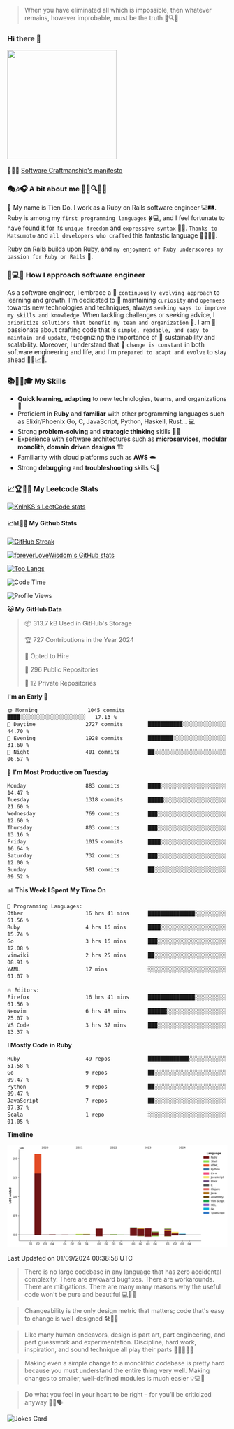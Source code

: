 > When you have eliminated all which is impossible, then whatever remains, however improbable, must be the truth 🤔🔍💡
### Hi there 👋

<!--
**foreverLoveWisdom/foreverLoveWisdom** is a ✨ _special_ ✨ repository because its `README.md` (this file) appears on your GitHub profile.

Here are some ideas to get you started:

- 🔭 I’m currently working on ...
- 🌱 I’m currently learning ...
- 👯 I’m looking to collaborate on ...
- 🤔 I’m looking for help with ...
- 💬 Ask me about ...
- 📫 How to reach me: ...
- 😄 Pronouns: ...
- ⚡ Fun fact: ...
-->

<img src="https://codecondo.com/wp-content/uploads/2017/09/railslogo.png" width="250" height="250">

 📜🔨🌟 [Software Craftmanship's manifesto](http://manifesto.softwarecraftsmanship.org/)

### 🎭🎶🎧 A bit about me 🕵️‍♀️🔍🕵️‍♂️
👋 My name is Tien Do. I work as a Ruby on Rails software engineer 💻🛤️. Ruby is among my `first programming languages` 🍀💻, and I feel fortunate to have found it for its `unique freedom` and `expressive syntax` 🤗💬. `Thanks to Matsumoto` and `all developers who crafted` this fantastic language 🙏👨‍💻🌟.

Ruby on Rails builds upon Ruby, and `my enjoyment of Ruby underscores my passion for Ruby on Rails` 🤩.

### 🤔💻🔨 How I approach software engineer
As a software engineer, I embrace a 🔄 `continuously evolving approach` to learning and growth. I'm dedicated to 🤔 maintaining `curiosity` and `openness` towards new technologies and techniques, always `seeking ways to improve my skills and knowledge`. When tackling challenges or seeking advice, I `prioritize solutions that benefit my team and organization` 👥. I am 🎉 passionate about crafting code that is `simple, readable, and easy to maintain and update`, recognizing the importance of 🌱 sustainability and scalability. Moreover, I understand that 🌊 `change is constant` in both software engineering and life, and I'm `prepared to adapt and evolve` to stay ahead 🏃‍♂️📈🔄.

### 📚🧑‍💻🎓 My Skills
- **Quick learning, adapting** to new technologies, teams, and organizations 🚀
- Proficient in **Ruby** and **familiar** with other programming languages such as Elixir/Phoenix Go, C, JavaScript, Python, Haskell, Rust... 💻
- Strong **problem-solving** and **strategic thinking** skills 🤔💡
- Experience with software architectures such as **microservices, modular monolith, domain driven designs** 🏗️
- Familiarity with cloud platforms such as **AWS** ☁️ 
- Strong **debugging** and **troubleshooting** skills 🔍🐞


### 📈🏆🧑‍💻 My Leetcode Stats
[![KnlnKS's LeetCode stats](https://leetcode-stats-six.vercel.app/?username=foreverLoveWisdom&theme=dark)](https://github.com/KnlnKS/leetcode-stats)

#### 📈📊👨‍💻  My Github Stats

[![GitHub Streak](https://github-readme-streak-stats.herokuapp.com/?user=foreverLoveWisdom&theme=dracula)](https://git.io/streak-stats)
&nbsp;
&nbsp;

[![foreverLoveWisdom's GitHub stats](https://github-readme-stats.vercel.app/api?username=foreverLoveWisdom&show_icons=true&theme=react&count_private=true)](https://github.com/anuraghazra/github-readme-stats)

[![Top Langs](https://github-readme-stats.vercel.app/api/top-langs/?username=foreverLoveWisdom&show_icons=true&theme=vue-dark)](https://github.com/anuraghazra/github-readme-stats)

<!--START_SECTION:waka-->
![Code Time](http://img.shields.io/badge/Code%20Time-3%2C201%20hrs%2049%20mins-blue)

![Profile Views](http://img.shields.io/badge/Profile%20Views-0-blue)

**🐱 My GitHub Data** 

> 📦 313.7 kB Used in GitHub's Storage 
 > 
> 🏆 727 Contributions in the Year 2024
 > 
> 💼 Opted to Hire
 > 
> 📜 296 Public Repositories 
 > 
> 🔑 12 Private Repositories 
 > 
**I'm an Early 🐤** 

```text
🌞 Morning                1045 commits        ████░░░░░░░░░░░░░░░░░░░░░   17.13 % 
🌆 Daytime                2727 commits        ███████████░░░░░░░░░░░░░░   44.70 % 
🌃 Evening                1928 commits        ████████░░░░░░░░░░░░░░░░░   31.60 % 
🌙 Night                  401 commits         ██░░░░░░░░░░░░░░░░░░░░░░░   06.57 % 
```
📅 **I'm Most Productive on Tuesday** 

```text
Monday                   883 commits         ████░░░░░░░░░░░░░░░░░░░░░   14.47 % 
Tuesday                  1318 commits        █████░░░░░░░░░░░░░░░░░░░░   21.60 % 
Wednesday                769 commits         ███░░░░░░░░░░░░░░░░░░░░░░   12.60 % 
Thursday                 803 commits         ███░░░░░░░░░░░░░░░░░░░░░░   13.16 % 
Friday                   1015 commits        ████░░░░░░░░░░░░░░░░░░░░░   16.64 % 
Saturday                 732 commits         ███░░░░░░░░░░░░░░░░░░░░░░   12.00 % 
Sunday                   581 commits         ██░░░░░░░░░░░░░░░░░░░░░░░   09.52 % 
```


📊 **This Week I Spent My Time On** 

```text
💬 Programming Languages: 
Other                    16 hrs 41 mins      ███████████████░░░░░░░░░░   61.56 % 
Ruby                     4 hrs 16 mins       ████░░░░░░░░░░░░░░░░░░░░░   15.74 % 
Go                       3 hrs 16 mins       ███░░░░░░░░░░░░░░░░░░░░░░   12.08 % 
vimwiki                  2 hrs 25 mins       ██░░░░░░░░░░░░░░░░░░░░░░░   08.91 % 
YAML                     17 mins             ░░░░░░░░░░░░░░░░░░░░░░░░░   01.07 % 

🔥 Editors: 
Firefox                  16 hrs 41 mins      ███████████████░░░░░░░░░░   61.56 % 
Neovim                   6 hrs 48 mins       ██████░░░░░░░░░░░░░░░░░░░   25.07 % 
VS Code                  3 hrs 37 mins       ███░░░░░░░░░░░░░░░░░░░░░░   13.37 % 
```

**I Mostly Code in Ruby** 

```text
Ruby                     49 repos            █████████████░░░░░░░░░░░░   51.58 % 
Go                       9 repos             ██░░░░░░░░░░░░░░░░░░░░░░░   09.47 % 
Python                   9 repos             ██░░░░░░░░░░░░░░░░░░░░░░░   09.47 % 
JavaScript               7 repos             ██░░░░░░░░░░░░░░░░░░░░░░░   07.37 % 
Scala                    1 repo              ░░░░░░░░░░░░░░░░░░░░░░░░░   01.05 % 
```



**Timeline**

![Lines of Code chart](https://raw.githubusercontent.com/foreverLoveWisdom/foreverLoveWisdom/main/assets/bar_graph.png)


 Last Updated on 01/09/2024 00:38:58 UTC
<!--END_SECTION:waka-->


> There is no large codebase in any language that has zero accidental complexity. There are awkward bugfixes. There are workarounds. There are mitigations.
> There are many many reasons why the useful code won't be pure and beautiful 💻🐞🤔

> Changeability is the only design metric that matters; code that's easy to change is well-designed 🛠️🔄🎨

> Like many human endeavors, design is part art, part engineering, and part guesswork and experimentation. Discipline, hard work, inspiration, and sound technique all play their parts 🎨🧑‍💻🔬🧪

> Mak­ing even a sim­ple change to a mono­lith­ic code­base is pret­ty hard because you must under­stand the entire thing very well. Mak­ing changes to small­er, well-defined mod­ules is much easier 💡💻🤔
 
 > Do what you feel in your heart to be right – for you’ll be criticized anyway 💖🙏🗣️ 
 
![Jokes Card](https://readme-jokes.vercel.app/api)
